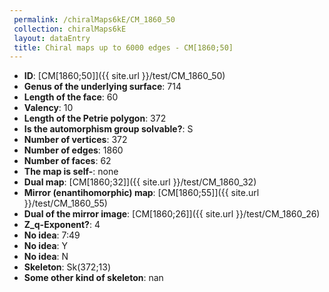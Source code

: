 ```yaml
--- 
 permalink: /chiralMaps6kE/CM_1860_50 
 collection: chiralMaps6kE
 layout: dataEntry
 title: Chiral maps up to 6000 edges - CM[1860;50]
---
```


- **ID**: [CM[1860;50]]({{ site.url }}/test/CM_1860_50)
- **Genus of the underlying surface**: 714
- **Length of the face**: 60
- **Valency**: 10
- **Length of the Petrie polygon**: 372
- **Is the automorphism group solvable?**: S
- **Number of vertices**: 372
- **Number of edges**: 1860
- **Number of faces**: 62
- **The map is self-**: none
- **Dual map**: [CM[1860;32]]({{ site.url }}/test/CM_1860_32)
- **Mirror (enantihomorphic) map**: [CM[1860;55]]({{ site.url }}/test/CM_1860_55)
- **Dual of the mirror image**: [CM[1860;26]]({{ site.url }}/test/CM_1860_26)
- **Z_q-Exponent?**: 4
- **No idea**:  7:49
- **No idea**: Y
- **No idea**: N
- **Skeleton**: Sk(372;13)
- **Some other kind of skeleton**: nan
